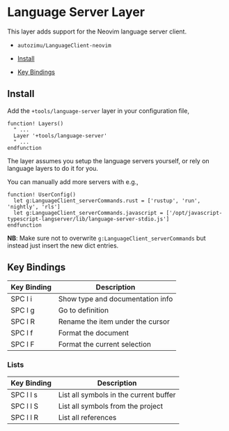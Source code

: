 # Language Server Layer

This layer adds support for the Neovim language server client.

- `autozimu/LanguageClient-neovim`

- [Install](#install)

- [Key Bindings](#key-bindings)

## Install

Add the `+tools/language-server` layer in your configuration file,

```viml
function! Layers()
  " ...
  Layer '+tools/language-server'
  " ...
endfunction
```

The layer assumes you setup the language servers yourself, or rely on language layers to do it for you.

You can manually add more servers with e.g.,

```viml
function! UserConfig()
  let g:LanguageClient_serverCommands.rust = ['rustup', 'run', 'nightly', 'rls']
  let g:LanguageClient_serverCommands.javascript = ['/opt/javascript-typescript-langserver/lib/language-server-stdio.js']
endfunction
```

__NB__: Make sure not to overwrite `g:LanguageClient_serverCommands` but instead just insert the new dict entries.

## Key Bindings

Key Binding | Description
----------- | --------------------------------
SPC l i     | Show type and documentation info
SPC l g     | Go to definition
SPC l R     | Rename the item under the cursor
SPC l f     | Format the document
SPC l F     | Format the current selection

### Lists

Key Binding | Description
----------- | --------------------------------------
SPC l l s   | List all symbols in the current buffer
SPC l l S   | List all symbols from the project
SPC l l R   | List all references
